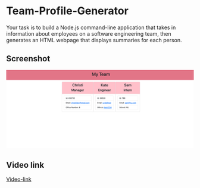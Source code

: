 # Team-Profile-Generator
Your task is to build a Node.js command-line application that takes in information about employees on a software engineering team, then generates an HTML webpage that displays summaries for each person.
## Screenshot

![Webpage screenshot](./Images/Screen%20Shot%202022-09-27%20at%208.27.57%20PM.png)

## Video link
[Video-link](https://drive.google.com/file/d/1CB9xoa6pRbMIplqfZlBTroBypRrjSsTL/view)